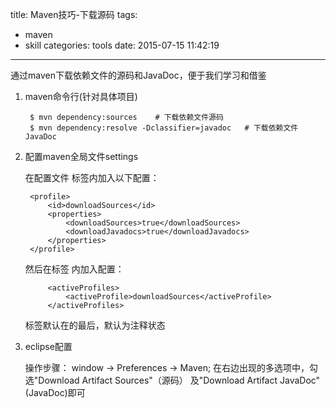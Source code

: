 title: Maven技巧-下载源码
tags:
  - maven
  - skill
categories: tools
date: 2015-07-15 11:42:19
---

通过maven下载依赖文件的源码和JavaDoc，便于我们学习和借鉴

1. maven命令行(针对具体项目)

		$ mvn dependency:sources 	# 下载依赖文件源码
		$ mvn dependency:resolve -Dclassifier=javadoc 	# 下载依赖文件JavaDoc

2. 配置maven全局文件settings

	在配置文件<profiles> 标签内加入以下配置：

		<profile>    
			<id>downloadSources</id>    
			<properties>         
				<downloadSources>true</downloadSources>         
				<downloadJavadocs>true</downloadJavadocs>               
			</properties> 
		</profile> 

	然后在标签 <settings> 内加入配置：

			<activeProfiles>
				<activeProfile>downloadSources</activeProfile>
			</activeProfiles>

	标签<activeProfiles>默认在<settings>的最后，默认为注释状态

3. eclipse配置

	操作步骤： window -> Preferences -> Maven; 在右边出现的多选项中，勾选"Download Artifact Sources"（源码） 及"Download Artifact JavaDoc"(JavaDoc)即可